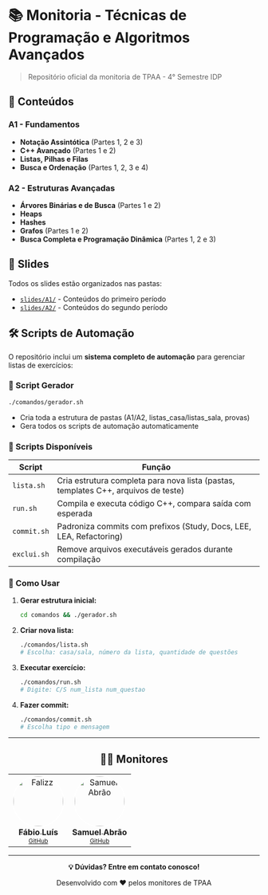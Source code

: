 # 📚 Monitoria - Técnicas de Programação e Algoritmos Avançados

> Repositório oficial da monitoria de TPAA - 4° Semestre IDP

## 📖 Conteúdos

### A1 - Fundamentos
- **Notação Assintótica** (Partes 1, 2 e 3)
- **C++ Avançado** (Partes 1 e 2)
- **Listas, Pilhas e Filas**
- **Busca e Ordenação** (Partes 1, 2, 3 e 4)

### A2 - Estruturas Avançadas
- **Árvores Binárias e de Busca** (Partes 1 e 2)
- **Heaps**
- **Hashes**
- **Grafos** (Partes 1 e 2)
- **Busca Completa e Programação Dinâmica** (Partes 1, 2 e 3)

## 📁 Slides

Todos os slides estão organizados nas pastas:
- [`slides/A1/`](slides/A1/) - Conteúdos do primeiro período
- [`slides/A2/`](slides/A2/) - Conteúdos do segundo período

## 🛠️ Scripts de Automação

O repositório inclui um **sistema completo de automação** para gerenciar listas de exercícios:

### 🚀 Script Gerador
```bash
./comandos/gerador.sh
```
- Cria toda a estrutura de pastas (A1/A2, listas_casa/listas_sala, provas)
- Gera todos os scripts de automação automaticamente

### 📝 Scripts Disponíveis

| Script | Função |
|--------|--------|
| `lista.sh` | Cria estrutura completa para nova lista (pastas, templates C++, arquivos de teste) |
| `run.sh` | Compila e executa código C++, compara saída com esperada |
| `commit.sh` | Padroniza commits com prefixos (Study, Docs, LEE, LEA, Refactoring) |
| `exclui.sh` | Remove arquivos executáveis gerados durante compilação |

### 🎯 Como Usar

1. **Gerar estrutura inicial:**
   ```bash
   cd comandos && ./gerador.sh
   ```

2. **Criar nova lista:**
   ```bash
   ./comandos/lista.sh
   # Escolha: casa/sala, número da lista, quantidade de questões
   ```

3. **Executar exercício:**
   ```bash
   ./comandos/run.sh
   # Digite: C/S num_lista num_questao
   ```

4. **Fazer commit:**
   ```bash
   ./comandos/commit.sh
   # Escolha tipo e mensagem
   ```

---

<div align="center">

## 👨‍💻 Monitores

<table>
  <tr>
    <td align="center">
      <a href="https://github.com/Falizz">
        <img src="https://github.com/Falizz.png" width="100px;" alt="Falizz" style="border-radius: 50%;
        border: solid 2px white"/>
        <br />
        <sub><b style="font-size: 16px;">Fábio Luís</b></sub>
      </a>
      <br />
      <a href="https://github.com/Falizz" style="font-size: 12px;" title="GitHub">GitHub</a>
    </td>
    <td align="center">
      <a href="https://github.com/samuka7abr">
        <img src="https://github.com/samuka7abr.png" width="100px;" alt="Samuel Abrão" style="border-radius: 50%;
        border: solid 2px white"/>
        <br />
        <sub><b style="font-size: 16px;">Samuel Abrão</b></sub>
      </a>
      <br />
      <a href="https://github.com/samuka7abr" style="font-size: 12px;" title="GitHub">GitHub</a>
      <br />
    </td>
  </tr>
</table>

</div>

---

<div align="center">
  <p><strong>💡 Dúvidas? Entre em contato conosco!</strong></p>
  <p>Desenvolvido com ❤️ pelos monitores de TPAA</p>
</div>                                                                          

